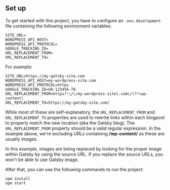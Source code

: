 ## Set up

To get started with this project, you have to configure an `.env.development` file containing the following environment variables:

```env
SITE_URL=
WORDPRESS_API_HOST=
WORDPRESS_API_PROTOCOL=
GOOGLE_TRACKING_ID=
URL_REPLACEMENT_FROM=
URL_REPLACEMENT_TO=
```

For example:

```env
SITE_URL=https://my-gatsby-site.com
WORDPRESS_API_HOST=my-wordpress-site.com
WORDPRESS_API_PROTOCOL=https
GOOGLE_TRACKING_ID=UA-123456-78
URL_REPLACEMENT_FROM=https?:\/\/my-wordpress-site\.com\/(?!\wp-content)
URL_REPLACEMENT_TO=https://my-gatsby-site.com/
```

While most of these are self-explanatory, the `URL_REPLACEMENT_FROM` and `URL_REPLACEMENT_TO` properties are used to rewrite links within each blogpost to properly match the new location (aka the Gatsby blog). The `URL_REPLACEMENT_FROM` property should be a valid regular expression. In the example above, we're excluding URLs containing **/wp-content/** as these are usually images.

In this example, images are being replaced by looking for the proper image within Gatsby by using the source URL. If you replace the source URLs, you won't be able to use Gatsby image.

After that, you can use the following commands to run the project:

```shell
npm install
npm start
```
